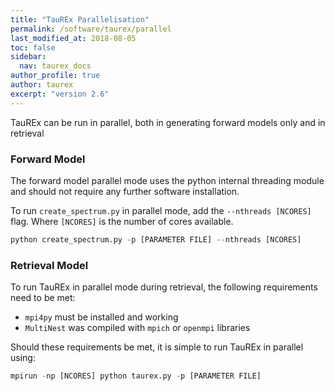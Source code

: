 ```yaml
---
title: "TauREx Parallelisation"
permalink: /software/taurex/parallel
last_modified_at: 2018-08-05
toc: false
sidebar:
  nav: taurex_docs
author_profile: true
author: taurex
excerpt: "version 2.6"
---
```


TauREx can be run in parallel, both in generating forward models only and in retrieval

### Forward Model

The forward model parallel mode uses the python internal threading module and should not require any further software installation.

To run `create_spectrum.py` in parallel mode, add the `--nthreads [NCORES]` flag. Where `[NCORES]` is the number of cores available.

```python
python create_spectrum.py -p [PARAMETER FILE] --nthreads [NCORES]
```

### Retrieval Model

To run TauREx in parallel mode during retrieval, the following requirements need to be met:

- `mpi4py` must be installed and working
- `MultiNest` was compiled with `mpich` or `openmpi` libraries

Should these requirements be met, it is simple to run TauREx in parallel using:

```python
mpirun -np [NCORES] python taurex.py -p [PARAMETER FILE]
```
